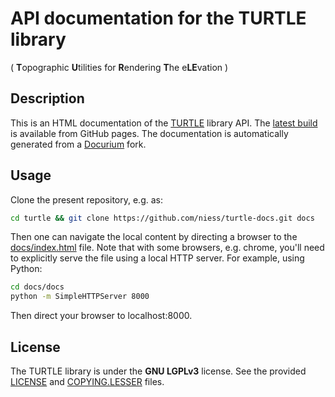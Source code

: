 # API documentation for the TURTLE library
( **T**opographic **U**tilities for **R**endering **T**he e**LE**vation )

## Description

This is an HTML documentation of the [TURTLE][TURTLE] library API. The [latest
build](https://niess.github.io/turtle-docs) is available from GitHub pages.
The documentation is automatically generated from a
[Docurium](https://github.com/niess/docurium) fork.

## Usage

Clone the present repository, e.g. as:
```bash
cd turtle && git clone https://github.com/niess/turtle-docs.git docs
```
Then one can navigate the local content by directing a browser to the
[docs/index.html](docs/index.html) file. Note that with some browsers, e.g.
chrome, you'll need to explicitly serve the file using a local HTTP server.
For example, using Python:
```bash
cd docs/docs
python -m SimpleHTTPServer 8000
```
Then direct your browser to localhost:8000.

## License

The TURTLE library is under the **GNU LGPLv3** license. See the provided
[LICENSE](LICENSE) and [COPYING.LESSER](COPYING.LESSER) files.

[TURTLE]: http://niess.github.io/turtle

